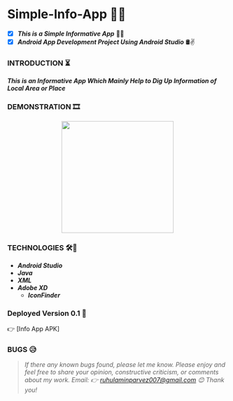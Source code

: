 # Simple-Info-App 📲🧩
- [X] __*This is a Simple Informative App*__ 🧾📌
- [X] __*Android App Development Project Using Android Studio*__ 🛢✌

### INTRODUCTION ⏳
__*This is an Informative App Which Mainly Help to Dig Up Information of Local Area or Place*__ 


### DEMONSTRATION 🎞

<p align="center">
  <img width="256" src="https://github.com/Ruhul12/Simple-Info-App/blob/main/BUIS.gif">
</p>


### TECHNOLOGIES 🛠🚀

* __*Android Studio*__
* __*Java*__
* __*XML*__
* __*Adobe XD*__
    * __*IconFinder*__

### Deployed Version 0.1 💉

👉 [Info App APK] 

### BUGS 😥

> *If there any known bugs found, please let me know.*
> *Please enjoy
and feel free to share your opinion, constructive criticism, or comments about my work. Email: 👉 ruhulaminparvez007@gmail.com 😊 Thank you!*
